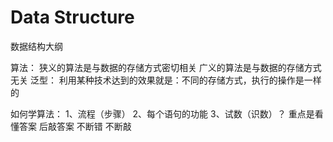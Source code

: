 # Data Structure
数据结构大纲

算法：
    狭义的算法是与数据的存储方式密切相关
    广义的算法是与数据的存储方式无关
        泛型：
            利用某种技术达到的效果就是：不同的存储方式，执行的操作是一样的

如何学算法：
    1、流程（步骤）
    2、每个语句的功能
    3、试数（识数）？
    重点是看懂答案
    后敲答案 不断错 不断敲